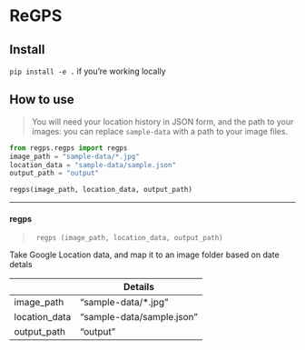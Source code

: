ReGPS
================

<!-- WARNING: THIS FILE WAS AUTOGENERATED! DO NOT EDIT! -->

## Install

`pip install -e .` if you’re working locally

## How to use

> You will need your location history in JSON form, and the path to your
> images: you can replace `sample-data` with a path to your image files.

``` python
from regps.regps import regps
image_path = "sample-data/*.jpg"
location_data = "sample-data/sample.json"
output_path = "output"

regps(image_path, location_data, output_path)
```

------------------------------------------------------------------------

#### regps

>      regps (image_path, location_data, output_path)

Take Google Location data, and map it to an image folder based on date
detals

|               | **Details**               |
|---------------|---------------------------|
| image_path    | “sample-data/\*.jpg”      |
| location_data | “sample-data/sample.json” |
| output_path   | “output”                  |
